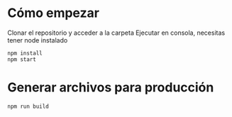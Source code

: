 # Cómo empezar

Clonar el repositorio y acceder a la carpeta
Ejecutar en consola, necesitas tener node instalado

```
npm install
npm start
```

# Generar archivos para producción


```
npm run build
```